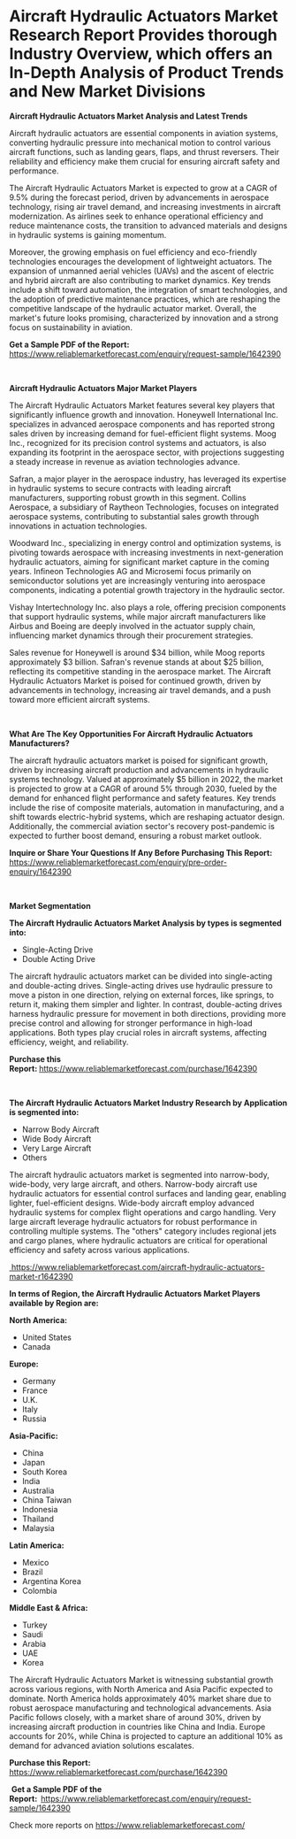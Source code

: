 <p><h1>Aircraft Hydraulic Actuators Market Research Report Provides thorough Industry Overview, which offers an In-Depth Analysis of Product Trends and New Market Divisions</h1></p><p><strong>Aircraft Hydraulic Actuators Market Analysis and Latest Trends</strong></p>
<p><p>Aircraft hydraulic actuators are essential components in aviation systems, converting hydraulic pressure into mechanical motion to control various aircraft functions, such as landing gears, flaps, and thrust reversers. Their reliability and efficiency make them crucial for ensuring aircraft safety and performance. </p><p>The Aircraft Hydraulic Actuators Market is expected to grow at a CAGR of 9.5% during the forecast period, driven by advancements in aerospace technology, rising air travel demand, and increasing investments in aircraft modernization. As airlines seek to enhance operational efficiency and reduce maintenance costs, the transition to advanced materials and designs in hydraulic systems is gaining momentum. </p><p>Moreover, the growing emphasis on fuel efficiency and eco-friendly technologies encourages the development of lightweight actuators. The expansion of unmanned aerial vehicles (UAVs) and the ascent of electric and hybrid aircraft are also contributing to market dynamics. Key trends include a shift toward automation, the integration of smart technologies, and the adoption of predictive maintenance practices, which are reshaping the competitive landscape of the hydraulic actuator market. Overall, the market's future looks promising, characterized by innovation and a strong focus on sustainability in aviation.</p></p>
<p><strong>Get a Sample PDF of the Report:&nbsp;</strong> <a href="https://www.reliablemarketforecast.com/enquiry/request-sample/1642390?utm_campaign=2660&utm_medium=2&utm_source=Github&utm_content=ia&utm_term=22022025&utm_id=aircraft-hydraulic-actuators">https://www.reliablemarketforecast.com/enquiry/request-sample/1642390</a></p>
<p>&nbsp;</p>
<p><strong>Aircraft Hydraulic Actuators Major Market Players</strong></p>
<p><p>The Aircraft Hydraulic Actuators Market features several key players that significantly influence growth and innovation. Honeywell International Inc. specializes in advanced aerospace components and has reported strong sales driven by increasing demand for fuel-efficient flight systems. Moog Inc., recognized for its precision control systems and actuators, is also expanding its footprint in the aerospace sector, with projections suggesting a steady increase in revenue as aviation technologies advance. </p><p>Safran, a major player in the aerospace industry, has leveraged its expertise in hydraulic systems to secure contracts with leading aircraft manufacturers, supporting robust growth in this segment. Collins Aerospace, a subsidiary of Raytheon Technologies, focuses on integrated aerospace systems, contributing to substantial sales growth through innovations in actuation technologies.</p><p>Woodward Inc., specializing in energy control and optimization systems, is pivoting towards aerospace with increasing investments in next-generation hydraulic actuators, aiming for significant market capture in the coming years. Infineon Technologies AG and Microsemi focus primarily on semiconductor solutions yet are increasingly venturing into aerospace components, indicating a potential growth trajectory in the hydraulic sector.</p><p>Vishay Intertechnology Inc. also plays a role, offering precision components that support hydraulic systems, while major aircraft manufacturers like Airbus and Boeing are deeply involved in the actuator supply chain, influencing market dynamics through their procurement strategies.</p><p>Sales revenue for Honeywell is around $34 billion, while Moog reports approximately $3 billion. Safran's revenue stands at about $25 billion, reflecting its competitive standing in the aerospace market. The Aircraft Hydraulic Actuators Market is poised for continued growth, driven by advancements in technology, increasing air travel demands, and a push toward more efficient aircraft systems.</p></p>
<p>&nbsp;</p>
<p><strong>What Are The Key Opportunities For Aircraft Hydraulic Actuators Manufacturers?</strong></p>
<p><p>The aircraft hydraulic actuators market is poised for significant growth, driven by increasing aircraft production and advancements in hydraulic systems technology. Valued at approximately $5 billion in 2022, the market is projected to grow at a CAGR of around 5% through 2030, fueled by the demand for enhanced flight performance and safety features. Key trends include the rise of composite materials, automation in manufacturing, and a shift towards electric-hybrid systems, which are reshaping actuator design. Additionally, the commercial aviation sector's recovery post-pandemic is expected to further boost demand, ensuring a robust market outlook.</p></p>
<p><strong>Inquire or Share Your Questions If Any Before Purchasing This Report:</strong> <a href="https://www.reliablemarketforecast.com/enquiry/pre-order-enquiry/1642390?utm_campaign=2660&utm_medium=2&utm_source=Github&utm_content=ia&utm_term=22022025&utm_id=aircraft-hydraulic-actuators">https://www.reliablemarketforecast.com/enquiry/pre-order-enquiry/1642390</a></p>
<p>&nbsp;</p>
<p><strong>Market Segmentation</strong></p>
<p><strong>The Aircraft Hydraulic Actuators Market Analysis by types is segmented into:</strong></p>
<p><ul><li>Single-Acting Drive</li><li>Double Acting Drive</li></ul></p>
<p><p>The aircraft hydraulic actuators market can be divided into single-acting and double-acting drives. Single-acting drives use hydraulic pressure to move a piston in one direction, relying on external forces, like springs, to return it, making them simpler and lighter. In contrast, double-acting drives harness hydraulic pressure for movement in both directions, providing more precise control and allowing for stronger performance in high-load applications. Both types play crucial roles in aircraft systems, affecting efficiency, weight, and reliability.</p></p>
<p><strong>Purchase this Report:&nbsp;</strong><a href="https://www.reliablemarketforecast.com/purchase/1642390?utm_campaign=2660&utm_medium=2&utm_source=Github&utm_content=ia&utm_term=22022025&utm_id=aircraft-hydraulic-actuators">https://www.reliablemarketforecast.com/purchase/1642390</a></p>
<p>&nbsp;</p>
<p><strong>The Aircraft Hydraulic Actuators Market Industry Research by Application is segmented into:</strong></p>
<p><ul><li>Narrow Body Aircraft</li><li>Wide Body Aircraft</li><li>Very Large Aircraft</li><li>Others</li></ul></p>
<p><p>The aircraft hydraulic actuators market is segmented into narrow-body, wide-body, very large aircraft, and others. Narrow-body aircraft use hydraulic actuators for essential control surfaces and landing gear, enabling lighter, fuel-efficient designs. Wide-body aircraft employ advanced hydraulic systems for complex flight operations and cargo handling. Very large aircraft leverage hydraulic actuators for robust performance in controlling multiple systems. The "others" category includes regional jets and cargo planes, where hydraulic actuators are critical for operational efficiency and safety across various applications.</p></p>
<p><a href="https://www.reliablemarketforecast.com/aircraft-hydraulic-actuators-market-r1642390?utm_campaign=2660&utm_medium=2&utm_source=Github&utm_content=ia&utm_term=22022025&utm_id=aircraft-hydraulic-actuators">&nbsp;https://www.reliablemarketforecast.com/aircraft-hydraulic-actuators-market-r1642390</a></p>
<p><strong>In terms of Region, the Aircraft Hydraulic Actuators Market Players available by Region are:</strong></p>
<p>
    <p> <strong> North America: </strong>
        <ul>
            <li>United States</li>
            <li>Canada</li>
        </ul>
        </p> 
    <p> <strong> Europe: </strong>
        <ul>
            <li>Germany</li>
            <li>France</li>
            <li>U.K.</li>
            <li>Italy</li>
            <li>Russia</li>
        </ul>
        </p> 
    <p> <strong> Asia-Pacific: </strong>
        <ul>
            <li>China</li>
            <li>Japan</li>
            <li>South Korea</li>
            <li>India</li>
            <li>Australia</li>
            <li>China Taiwan</li>
            <li>Indonesia</li>
            <li>Thailand</li>
            <li>Malaysia</li>
        </ul>
        </p> 
    <p> <strong> Latin America: </strong>
        <ul>
            <li>Mexico</li>
            <li>Brazil</li>
            <li>Argentina Korea</li>
            <li>Colombia</li>
        </ul>
        </p> 
    <p> <strong> Middle East & Africa: </strong>
        <ul>
            <li>Turkey</li>
            <li>Saudi</li>
            <li>Arabia</li>
            <li>UAE</li>
            <li>Korea</li>
        </ul>
    </p>
    </p>
<p><p>The Aircraft Hydraulic Actuators Market is witnessing substantial growth across various regions, with North America and Asia Pacific expected to dominate. North America holds approximately 40% market share due to robust aerospace manufacturing and technological advancements. Asia Pacific follows closely, with a market share of around 30%, driven by increasing aircraft production in countries like China and India. Europe accounts for 20%, while China is projected to capture an additional 10% as demand for advanced aviation solutions escalates.</p></p>
<p><strong>Purchase this Report: </strong><a href="https://www.reliablemarketforecast.com/purchase/1642390?utm_campaign=2660&utm_medium=2&utm_source=Github&utm_content=ia&utm_term=22022025&utm_id=aircraft-hydraulic-actuators">https://www.reliablemarketforecast.com/purchase/1642390</a></p>
<p>&nbsp;<strong>Get a Sample PDF of the Report:&nbsp;&nbsp;</strong><a href="https://www.reliablemarketforecast.com/enquiry/request-sample/1642390?utm_campaign=2660&utm_medium=2&utm_source=Github&utm_content=ia&utm_term=22022025&utm_id=aircraft-hydraulic-actuators">https://www.reliablemarketforecast.com/enquiry/request-sample/1642390</a></p>
<p><strong></strong></p>
<p>Check more reports on <a href="https://www.reliablemarketforecast.com/?utm_campaign=2660&utm_medium=2&utm_source=Github&utm_content=ia&utm_term=22022025&utm_id=aircraft-hydraulic-actuators">https://www.reliablemarketforecast.com/</a></p>